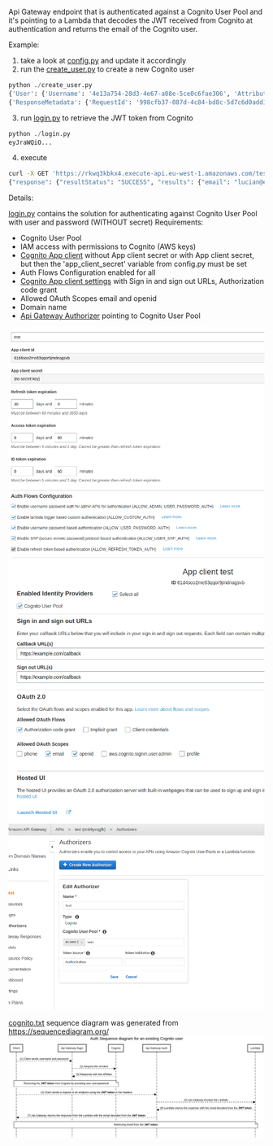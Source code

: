 Api Gateway endpoint that is authenticated against a Cognito User Pool and it's pointing to a Lambda that decodes the JWT received from Cognito at authentication and returns the email of the Cognito user.

Example:
1. take a look at [config.py](config.py) and update it accordingly 
2. run the [create_user.py](create_user.py) to create a new Cognito user
```python
python ./create_user.py 
{'User': {'Username': '4e13a754-28d3-4e67-a08e-5ce0c6fae306', 'Attributes': [{'Name': 'sub', 'Value': '4e13a754-28d3-4e67-a08e-5ce0c6fae306'}, {'Name': 'email', 'Value': 'lucian@example.com'}], 'UserCreateDate': datetime.datetime(2022, 1, 21, 16, 33, 51, 979000, tzinfo=tzlocal()), 'UserLastModifiedDate': datetime.datetime(2022, 1, 21, 16, 33, 51, 979000, tzinfo=tzlocal()), 'Enabled': True, 'UserStatus': 'FORCE_CHANGE_PASSWORD'}, 'ResponseMetadata': {'RequestId': 'abd2d63c-a1b7-4cc8-a31c-a476f81c68fc', 'HTTPStatusCode': 200, 'HTTPHeaders': {'date': 'Fri, 21 Jan 2022 14:33:52 GMT', 'content-type': 'application/x-amz-json-1.1', 'content-length': '309', 'connection': 'keep-alive', 'x-amzn-requestid': 'abd2d63c-a1b7-4cc8-a31c-a476f81c68fc'}, 'RetryAttempts': 0}}
{'ResponseMetadata': {'RequestId': '998cfb37-087d-4c84-bd8c-5d7c6d0add14', 'HTTPStatusCode': 200, 'HTTPHeaders': {'date': 'Fri, 21 Jan 2022 14:33:52 GMT', 'content-type': 'application/x-amz-json-1.1', 'content-length': '2', 'connection': 'keep-alive', 'x-amzn-requestid': '998cfb37-087d-4c84-bd8c-5d7c6d0add14'}, 'RetryAttempts': 0}}
```

3. run [login.py](login.py) to retrieve the JWT token from Cognito
```python
python ./login.py 
eyJraWQiO...
```
4. execute 
```bash
curl -X GET 'https://rkwq3kbkx4.execute-api.eu-west-1.amazonaws.com/test' -H 'Authorization: eyJraWQiO...'
{"response": {"resultStatus": "SUCCESS", "results": {"email": "lucian@example.com"}}}
```

Details:

[login.py](login.py) contains the solution for authenticating against Cognito User Pool with user and password (WITHOUT secret)
Requirements:
- Cognito User Pool
- IAM access with permissions to Cognito (AWS keys)
- [Cognito App client](App_client.png) without App client secret or with App client secret, but then the 'app_client_secret' variable from config.py must be set 
- Auth Flows Configuration enabled for all
- [Cognito App client settings](App_client_settings.png) with Sign in and sign out URLs, Authorization code grant
- Allowed OAuth Scopes email and openid
- Domain name
- [Api Gateway Authorizer](api_gw_authorizers.png) pointing to Cognito User Pool

![Cognito App client](App_client.png)
![Cognito App client settings](App_client_settings.png)
![Api Gateway Authorizer](api_gw_authorizers.png)


[cognito.txt](cognito.txt) sequence diagram was generated from https://sequencediagram.org/
![diagram.png](diagram.png)